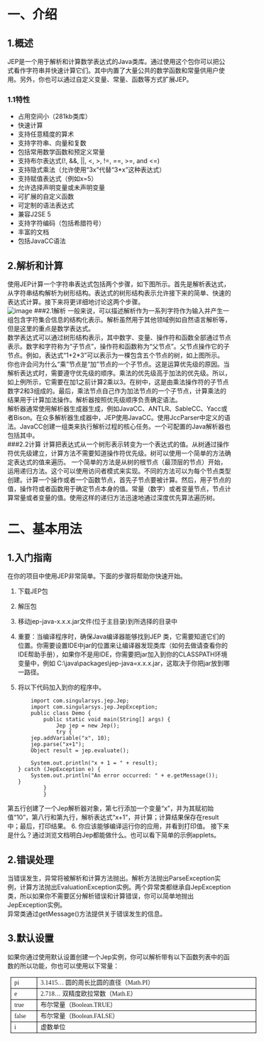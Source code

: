 一、介绍
====
1.概述
----
JEP是一个用于解析和计算数学表达式的Java类库。通过使用这个包你可以把公式看作字符串并快速计算它们。其中内置了大量公共的数学函数和常量供用户使用。另外，你也可以通过自定义变量、常量、函数等方式扩展JEP。
###  1.1特性
- 占用空间小（281kb类库）
- 快速计算
- 支持任意精度的算术
- 支持字符串、向量和复数
- 包括常用数学函数和预定义常量
- 支持布尔表达式(!, &&, ||, <, >, !=, ==, >=, and <=)
- 支持隐式乘法（允许使用“3x”代替“3*x”这种表达式）
- 支持赋值表达式（例如x=5）
- 允许选择声明变量或未声明变量
- 可扩展的自定义函数
- 可定制的语法表达式
- 兼容J2SE 5
- 支持字符编码（包括希腊符号）
- 丰富的文档
- 包括JavaCC语法

2.解析和计算
----
使用JEP计算一个字符串表达式包括两个步骤，如下图所示。首先是解析表达式，从字符串结构解析为树形结构。表达式的树形结构表示允许接下来的简单、快速的表达式计算。接下来将更详细地讨论这两个步骤。  
![image](https://github.com/time-out01/JEP-DOC-CN/blob/master/image/img01.png)
###2.1解析
一般来说，可以描述解析作为一系列字符作为输入并产生一组包含字符集合信息的结构化表示。解析虽然用于其他领域例如自然语言解析等，但是这里的重点是数学表达式。<br>
数学表达式可以通过树形结构表示，其中数字、变量、操作符和函数全部通过节点表示。数字和字符称为“子节点”，操作符和函数称为“父节点”。父节点操作它的子节点。例如，表达式“1+2*3”可以表示为一棵包含五个节点的树，如上图所示。<br>
你也许会问为什么“乘”节点是“加”节点的一个子节点。这是运算优先级的原因。当解析表达式时，需要遵守优先级的顺序。乘法的优先级高于加法的优先级。所以，如上例所示，它需要在加1之前计算2乘以3。在树中，这是由乘法操作符的子节点数字2和3组成的。最后，乘法节点自己作为加法节点的一个子节点，计算乘法的结果用于计算加法操作。解析器按照优先级顺序负责确定语法。<br>
解析器通常使用解析器生成器生成，例如JavaCC、ANTLR、SableCC、Yacc或者Bison。在众多解析器生成器中，JEP使用JavaCC。使用JccParser中定义的语法。JavaCC创建一组类来执行解析过程的核心任务。一个可配置的Java解析器也包括其中。<br>
###2.2计算
计算把表达式从一个树形表示转变为一个表达式的值。从树通过操作符优先级建立，计算方法不需要知道操作符优先级。树可以使用一个简单的方法确定表达式的值来遍历。
一个简单的方法是从树的根节点（最顶层的节点）开始，运用递归方法。这个可以使用访问者模式来实现。不同的方法可以为每个节点类型创建。计算一个操作或者一个函数节点，首先子节点要被计算。然后，用子节点的值，操作符或者函数用于确定节点本身的值。常量（数字）或者变量节点，节点计算常量或者变量的值。使用这样的递归方法迅速地通过深度优先算法遍历树。<br>

二、基本用法
====
1.入门指南
----
在你的项目中使用JEP非常简单。下面的步骤将帮助你快速开始。<br>  

1.  下载JEP包 
2.  解压包
3.  移动jep-java-x.x.x.jar文件(位于主目录)到所选择的目录中
4.  重要：当编译程序时，确保Java编译器能够找到JEP 类，它需要知道它们的位置。你需要设置IDE中jar的位置来让编译器发现类库（如何去做请查看你的IDE帮助手册），如果你不是用IDE，你需要把jar加入到你的CLASSPATH环境变量中，例如 C:\java\packages\jep-java=x.x.x.jar，这取决于你把jar放到哪一路径。
5.  将以下代码加入到你的程序中。<br>
			
			import com.singularsys.jep.Jep;
			import com.singularsys.jep.JepException;
			public class Demo {
				public static void main(String[] args) {
					Jep jep = new Jep();
					try {
			jep.addVariable("x", 10);
			jep.parse("x+1");
			Object result = jep.evaluate();
			
			System.out.println("x + 1 = " + result);
		} catch (JepException e) {
			System.out.println("An error occurred: " + e.getMessage());
		}
				}
			    }
第五行创建了一个Jep解析器对象，第七行添加一个变量“x”，并为其赋初始值“10”，第八行和第九行，解析表达式“x+1”，并计算；计算结果保存在result中；最后，打印结果。
6.  你应该能够编译运行你的应用，并看到打印值。
接下来是什么？通过浏览文档明白Jep都能做什么。也可以看下简单的示例applets。<br>

2.错误处理
----
当错误发生，异常将被解析和计算方法抛出。解析方法抛出ParseException实例，计算方法抛出EvaluationException实例。两个异常类都继承自JepException类，所以如果你不需要区分解析错误和计算错误，你可以简单地抛出JepException实例。<br>
异常类通过getMessage()方法提供关于错误发生的信息。<br>

3.默认设置
----
 如果你通过使用默认设置创建一个Jep实例，你可以解析带有以下函数列表中的函数的所以功能，你也可以使用以下常量：
 <table style="border-collapse:collapse;
width:426.1000pt; mso-table-layout-alt:fixed;
padding:0.0000pt 5.4000pt 0.0000pt 5.4000pt ; "><tbody><tr><td style="width:34.5500pt; padding:0.0000pt 5.4000pt 0.0000pt 5.4000pt ; border-left:0.5000pt solid rgb(0,0,0); mso-border-left-alt:0.5000pt solid rgb(0,0,0); border-right:0.5000pt solid rgb(0,0,0); mso-border-right-alt:0.5000pt solid rgb(0,0,0); border-top:0.5000pt solid rgb(0,0,0); mso-border-top-alt:0.5000pt solid rgb(0,0,0); border-bottom:0.5000pt solid rgb(0,0,0); mso-border-bottom-alt:0.5000pt solid rgb(0,0,0); " valign="top" width="46"><p class="p0" style="margin-bottom:0pt; margin-top:0pt; text-autospace:ideograph-numeric; text-autospace:ideograph-other; text-align:justify; line-height:150%; vertical-align:; "><span style="mso-spacerun:'yes'; font-size:10.5000pt; font-family:'宋体'; ">pi</span><span style="font-size:10.5000pt; font-family:'宋体'; "></span></p></td><td style="width:391.5500pt; padding:0.0000pt 5.4000pt 0.0000pt 5.4000pt ; border-left:none; ; mso-border-left-alt:none; ; border-right:0.5000pt solid rgb(0,0,0); mso-border-right-alt:0.5000pt solid rgb(0,0,0); border-top:0.5000pt solid rgb(0,0,0); mso-border-top-alt:0.5000pt solid rgb(0,0,0); border-bottom:0.5000pt solid rgb(0,0,0); mso-border-bottom-alt:0.5000pt solid rgb(0,0,0); " valign="top" width="522"><p class="p0" style="margin-bottom:0pt; margin-top:0pt; text-autospace:ideograph-numeric; text-autospace:ideograph-other; text-align:justify; line-height:150%; vertical-align:; "><span style="mso-spacerun:'yes'; font-size:10.5000pt; font-family:'宋体'; ">3.1415<font face="宋体">…&nbsp;圆的周长比圆的直径（</font><font face="Times New Roman">Math.PI</font><font face="宋体">）</font></span><span style="font-size:10.5000pt; font-family:'宋体'; "></span></p></td></tr><tr><td style="width:34.5500pt; padding:0.0000pt 5.4000pt 0.0000pt 5.4000pt ; border-left:0.5000pt solid rgb(0,0,0); mso-border-left-alt:0.5000pt solid rgb(0,0,0); border-right:0.5000pt solid rgb(0,0,0); mso-border-right-alt:0.5000pt solid rgb(0,0,0); border-top:none; ; mso-border-top-alt:0.5000pt solid rgb(0,0,0); border-bottom:0.5000pt solid rgb(0,0,0); mso-border-bottom-alt:0.5000pt solid rgb(0,0,0); " valign="top" width="46"><p class="p0" style="margin-bottom:0pt; margin-top:0pt; text-autospace:ideograph-numeric; text-autospace:ideograph-other; text-align:justify; line-height:150%; vertical-align:; "><span style="font-size:10.5000pt; font-family:'宋体'; ">e</span><span style="font-size:10.5000pt; font-family:'宋体'; "></span></p></td><td style="width:391.5500pt; padding:0.0000pt 5.4000pt 0.0000pt 5.4000pt ; border-left:none; ; mso-border-left-alt:none; ; border-right:0.5000pt solid rgb(0,0,0); mso-border-right-alt:0.5000pt solid rgb(0,0,0); border-top:none; ; mso-border-top-alt:0.5000pt solid rgb(0,0,0); border-bottom:0.5000pt solid rgb(0,0,0); mso-border-bottom-alt:0.5000pt solid rgb(0,0,0); " valign="top" width="522"><p class="p0" style="margin-bottom:0pt; margin-top:0pt; text-autospace:ideograph-numeric; text-autospace:ideograph-other; text-align:justify; line-height:150%; vertical-align:; "><span style="mso-spacerun:'yes'; font-size:10.5000pt; font-family:'宋体'; ">2.718<font face="宋体">…&nbsp;双精度欧拉常数（</font><font face="Times New Roman">Math.E</font><font face="宋体">）</font></span><span style="font-size:10.5000pt; font-family:'宋体'; "></span></p></td></tr><tr><td style="width:34.5500pt; padding:0.0000pt 5.4000pt 0.0000pt 5.4000pt ; border-left:0.5000pt solid rgb(0,0,0); mso-border-left-alt:0.5000pt solid rgb(0,0,0); border-right:0.5000pt solid rgb(0,0,0); mso-border-right-alt:0.5000pt solid rgb(0,0,0); border-top:none; ; mso-border-top-alt:0.5000pt solid rgb(0,0,0); border-bottom:0.5000pt solid rgb(0,0,0); mso-border-bottom-alt:0.5000pt solid rgb(0,0,0); " valign="top" width="46"><p class="p0" style="margin-bottom:0pt; margin-top:0pt; text-autospace:ideograph-numeric; text-autospace:ideograph-other; text-align:justify; line-height:150%; vertical-align:; "><span style="mso-spacerun:'yes'; font-size:10.5000pt; font-family:'宋体'; ">true</span><span style="font-size:10.5000pt; font-family:'宋体'; "></span></p></td><td style="width:391.5500pt; padding:0.0000pt 5.4000pt 0.0000pt 5.4000pt ; border-left:none; ; mso-border-left-alt:none; ; border-right:0.5000pt solid rgb(0,0,0); mso-border-right-alt:0.5000pt solid rgb(0,0,0); border-top:none; ; mso-border-top-alt:0.5000pt solid rgb(0,0,0); border-bottom:0.5000pt solid rgb(0,0,0); mso-border-bottom-alt:0.5000pt solid rgb(0,0,0); " valign="top" width="522"><p class="p0" style="margin-bottom:0pt; margin-top:0pt; text-autospace:ideograph-numeric; text-autospace:ideograph-other; text-align:justify; line-height:150%; vertical-align:; "><span style="mso-spacerun:'yes'; font-size:10.5000pt; font-family:'宋体'; ">布尔常量（<font face="Times New Roman">Boolean.TRUE</font><font face="宋体">）</font></span><span style="font-size:10.5000pt; font-family:'宋体'; "></span></p></td></tr><tr><td style="width:34.5500pt; padding:0.0000pt 5.4000pt 0.0000pt 5.4000pt ; border-left:0.5000pt solid rgb(0,0,0); mso-border-left-alt:0.5000pt solid rgb(0,0,0); border-right:0.5000pt solid rgb(0,0,0); mso-border-right-alt:0.5000pt solid rgb(0,0,0); border-top:none; ; mso-border-top-alt:0.5000pt solid rgb(0,0,0); border-bottom:0.5000pt solid rgb(0,0,0); mso-border-bottom-alt:0.5000pt solid rgb(0,0,0); " valign="top" width="46"><p class="p0" style="margin-bottom:0pt; margin-top:0pt; text-autospace:ideograph-numeric; text-autospace:ideograph-other; text-align:justify; line-height:150%; vertical-align:; "><span style="mso-spacerun:'yes'; font-size:10.5000pt; font-family:'宋体'; ">false</span><span style="font-size:10.5000pt; font-family:'宋体'; "></span></p></td><td style="width:391.5500pt; padding:0.0000pt 5.4000pt 0.0000pt 5.4000pt ; border-left:none; ; mso-border-left-alt:none; ; border-right:0.5000pt solid rgb(0,0,0); mso-border-right-alt:0.5000pt solid rgb(0,0,0); border-top:none; ; mso-border-top-alt:0.5000pt solid rgb(0,0,0); border-bottom:0.5000pt solid rgb(0,0,0); mso-border-bottom-alt:0.5000pt solid rgb(0,0,0); " valign="top" width="522"><p class="p0" style="margin-bottom:0pt; margin-top:0pt; text-autospace:ideograph-numeric; text-autospace:ideograph-other; text-align:justify; line-height:150%; vertical-align:; "><span style="mso-spacerun:'yes'; font-size:10.5000pt; font-family:'宋体'; ">布尔常量（<font face="Times New Roman">Boolean.FALSE</font><font face="宋体">）</font></span><span style="font-size:10.5000pt; font-family:'宋体'; "></span></p></td></tr><tr><td style="width:34.5500pt; padding:0.0000pt 5.4000pt 0.0000pt 5.4000pt ; border-left:0.5000pt solid rgb(0,0,0); mso-border-left-alt:0.5000pt solid rgb(0,0,0); border-right:0.5000pt solid rgb(0,0,0); mso-border-right-alt:0.5000pt solid rgb(0,0,0); border-top:none; ; mso-border-top-alt:0.5000pt solid rgb(0,0,0); border-bottom:0.5000pt solid rgb(0,0,0); mso-border-bottom-alt:0.5000pt solid rgb(0,0,0); " valign="top" width="46"><p class="p0" style="margin-bottom:0pt; margin-top:0pt; text-autospace:ideograph-numeric; text-autospace:ideograph-other; text-align:justify; line-height:150%; vertical-align:; "><span style="font-size:10.5000pt; font-family:'宋体'; ">i</span><span style="font-size:10.5000pt; font-family:'宋体'; "></span></p></td><td style="width:391.5500pt; padding:0.0000pt 5.4000pt 0.0000pt 5.4000pt ; border-left:none; ; mso-border-left-alt:none; ; border-right:0.5000pt solid rgb(0,0,0); mso-border-right-alt:0.5000pt solid rgb(0,0,0); border-top:none; ; mso-border-top-alt:0.5000pt solid rgb(0,0,0); border-bottom:0.5000pt solid rgb(0,0,0); mso-border-bottom-alt:0.5000pt solid rgb(0,0,0); " valign="top" width="522"><p class="p0" style="margin-bottom:0pt; margin-top:0pt; text-autospace:ideograph-numeric; text-autospace:ideograph-other; text-align:justify; line-height:150%; vertical-align:; "><span style="mso-spacerun:'yes'; font-size:10.5000pt; font-family:'宋体'; ">虚数单位</span><span style="font-size:10.5000pt; font-family:'宋体'; "><o:p></o:p></span></p></td></tr></tbody></table>
